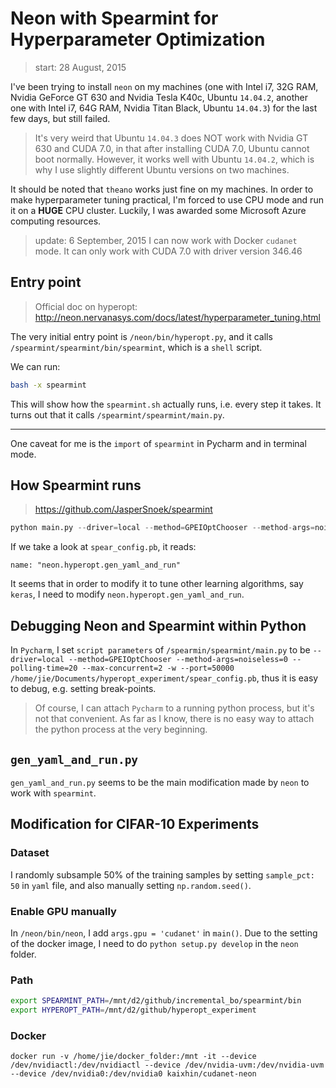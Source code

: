 <!-- toc -->

# Neon with Spearmint for Hyperparameter Optimization

> start: 28 August, 2015

I've been trying to install `neon` on my machines (one with Intel i7, 32G RAM, Nvidia GeForce GT 630 and Nvidia Tesla K40c, Ubuntu `14.04.2`, another one with Intel i7, 64G RAM, Nvidia Titan Black, Ubuntu `14.04.3`) for the last few days, but still failed. 

> It's very weird that Ubuntu `14.04.3` does NOT work with Nvidia GT 630 and CUDA 7.0, in that after installing CUDA 7.0, Ubuntu cannot boot normally. However, it works well with Ubuntu `14.04.2`, which is why I use slightly different Ubuntu versions on two machines. 

It should be noted that `theano` works just fine on my machines. In order to make hyperparameter tuning practical, I'm forced to use CPU mode and run it on a **HUGE** CPU cluster. Luckily, I was awarded some Microsoft Azure computing resources.  

> update: 6 September, 2015
> I can now work with Docker `cudanet` mode. It can only work with CUDA 7.0 with driver version 346.46


## Entry point

> Official doc on hyperopt: http://neon.nervanasys.com/docs/latest/hyperparameter_tuning.html

The very initial entry point is `/neon/bin/hyperopt.py`, and it calls `/spearmint/spearmint/bin/spearmint`, which is a `shell` script. 

We can run:
```bash
bash -x spearmint
```
This will show how the `spearmint.sh` actually runs, i.e. every step it takes. It turns out that it calls `/spearmint/spearmint/main.py`. 

---

One caveat for me is the `import` of `spearmint` in Pycharm and in terminal mode. 

## How Spearmint runs

> https://github.com/JasperSnoek/spearmint

```python
python main.py --driver=local --method=GPEIOptChooser --method-args=noiseless=1 ../hyperopt_experiment/spear_config.pb
```

If we take a look at `spear_config.pb`, it reads:
```
name: "neon.hyperopt.gen_yaml_and_run"
```
It seems that in order to modify it to tune other learning algorithms, say `keras`, I need to modify `neon.hyperopt.gen_yaml_and_run`. 

## Debugging Neon and Spearmint within Python
In `Pycharm`, I set `script parameters` of `/spearmin/spearmint/main.py` to be `--driver=local --method=GPEIOptChooser --method-args=noiseless=0 --polling-time=20 --max-concurrent=2 -w --port=50000 /home/jie/Documents/hyperopt_experiment/spear_config.pb`, thus it is easy to debug, e.g. setting break-points. 

> Of course, I can attach `Pycharm` to a running python process, but it's not that convenient. As far as I know, there is no easy way to attach the python process at the very beginning. 

## `gen_yaml_and_run.py` 

`gen_yaml_and_run.py` seems to be the main modification made by `neon` to work with `spearmint`. 

## Modification for CIFAR-10 Experiments
### Dataset
I randomly subsample 50% of the training samples by setting `sample_pct: 50` in `yaml` file, and also manually setting `np.random.seed()`. 

### Enable GPU manually
In `/neon/bin/neon`, I add `args.gpu = 'cudanet'` in `main()`.  Due to the setting of the docker image, I need to do `python setup.py develop` in the `neon` folder. 


### Path
```bash
export SPEARMINT_PATH=/mnt/d2/github/incremental_bo/spearmint/bin
export HYPEROPT_PATH=/mnt/d2/github/hyperopt_experiment
```

### Docker
```
docker run -v /home/jie/docker_folder:/mnt -it --device /dev/nvidiactl:/dev/nvidiactl --device /dev/nvidia-uvm:/dev/nvidia-uvm --device /dev/nvidia0:/dev/nvidia0 kaixhin/cudanet-neon
```